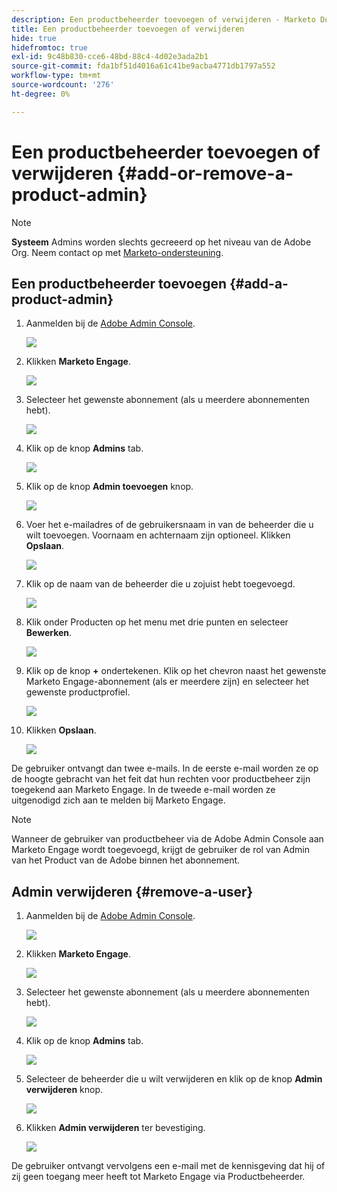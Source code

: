 ```yaml
---
description: Een productbeheerder toevoegen of verwijderen - Marketo Docs - Productdocumentatie
title: Een productbeheerder toevoegen of verwijderen
hide: true
hidefromtoc: true
exl-id: 9c48b830-cce6-48bd-88c4-4d02e3ada2b1
source-git-commit: fda1bf51d4016a61c41be9acba4771db1797a552
workflow-type: tm+mt
source-wordcount: '276'
ht-degree: 0%

---
```


# Een productbeheerder toevoegen of verwijderen {#add-or-remove-a-product-admin}

>[!NOTE]
>
>**Systeem** Admins worden slechts gecreeerd op het niveau van de Adobe Org. Neem contact op met [Marketo-ondersteuning](https://nation.marketo.com/t5/support/ct-p/Support).

## Een productbeheerder toevoegen {#add-a-product-admin}

1. Aanmelden bij de [Adobe Admin Console](https://adminconsole.adobe.com/).

   ![](assets/add-or-remove-a-product-admin-1.png)

1. Klikken **Marketo Engage**.

   ![](assets/add-or-remove-a-product-admin-2.png)

1. Selecteer het gewenste abonnement (als u meerdere abonnementen hebt).

   ![](assets/add-or-remove-a-product-admin-3.png)

1. Klik op de knop **Admins** tab.

   ![](assets/add-or-remove-a-product-admin-4.png)

1. Klik op de knop **Admin toevoegen** knop.

   ![](assets/add-or-remove-a-product-admin-5.png)

1. Voer het e-mailadres of de gebruikersnaam in van de beheerder die u wilt toevoegen. Voornaam en achternaam zijn optioneel. Klikken **Opslaan**.

   ![](assets/add-or-remove-a-product-admin-6.png)

1. Klik op de naam van de beheerder die u zojuist hebt toegevoegd.

   ![](assets/add-or-remove-a-product-admin-7.png)

1. Klik onder Producten op het menu met drie punten en selecteer **Bewerken**.

   ![](assets/add-or-remove-a-product-admin-8.png)

1. Klik op de knop **+** ondertekenen. Klik op het chevron naast het gewenste Marketo Engage-abonnement (als er meerdere zijn) en selecteer het gewenste productprofiel.

   ![](assets/add-or-remove-a-product-admin-9.png)

1. Klikken **Opslaan**.

   ![](assets/add-or-remove-a-product-admin-10.png)

De gebruiker ontvangt dan twee e-mails. In de eerste e-mail worden ze op de hoogte gebracht van het feit dat hun rechten voor productbeheer zijn toegekend aan Marketo Engage. In de tweede e-mail worden ze uitgenodigd zich aan te melden bij Marketo Engage.

>[!NOTE]
>
>Wanneer de gebruiker van productbeheer via de Adobe Admin Console aan Marketo Engage wordt toegevoegd, krijgt de gebruiker de rol van Admin van het Product van de Adobe binnen het abonnement.

## Admin verwijderen {#remove-a-user}

1. Aanmelden bij de [Adobe Admin Console](https://adminconsole.adobe.com/).

   ![](assets/add-or-remove-a-product-admin-11.png)

1. Klikken **Marketo Engage**.

   ![](assets/add-or-remove-a-product-admin-12.png)

1. Selecteer het gewenste abonnement (als u meerdere abonnementen hebt).

   ![](assets/add-or-remove-a-product-admin-13.png)

1. Klik op de knop **Admins** tab.

   ![](assets/add-or-remove-a-product-admin-14.png)

1. Selecteer de beheerder die u wilt verwijderen en klik op de knop **Admin verwijderen** knop.

   ![](assets/add-or-remove-a-product-admin-15.png)

1. Klikken **Admin verwijderen** ter bevestiging.

   ![](assets/add-or-remove-a-product-admin-16.png)

De gebruiker ontvangt vervolgens een e-mail met de kennisgeving dat hij of zij geen toegang meer heeft tot Marketo Engage via Productbeheerder.
